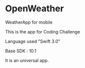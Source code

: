 # OpenWeather
WeatherApp for mobile

This is the app for Coding Challenge

Language used "Swift 3.0"

Base SDK : 10.1

It is an universal app. 

